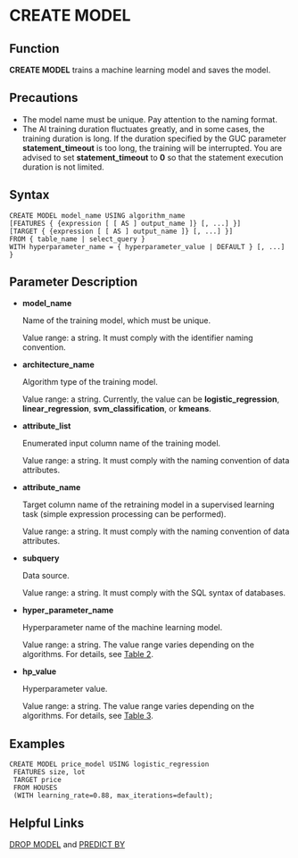 # CREATE MODEL<a name="EN-US_TOPIC_0000001117639598"></a>

## Function<a name="section94489231810"></a>

**CREATE MODEL**  trains a machine learning model and saves the model.

## Precautions<a name="section428216371487"></a>

-   The model name must be unique. Pay attention to the naming format.
-   The AI training duration fluctuates greatly, and in some cases, the training duration is long. If the duration specified by the GUC parameter  **statement\_timeout**  is too long, the training will be interrupted. You are advised to set  **statement\_timeout**  to  **0**  so that the statement execution duration is not limited.

## Syntax<a name="section187451047882"></a>

```
CREATE MODEL model_name USING algorithm_name 
[FEATURES { {expression [ [ AS ] output_name ]} [, ...] }]
[TARGET { {expression [ [ AS ] output_name ]} [, ...] }]
FROM { table_name | select_query }
WITH hyperparameter_name = { hyperparameter_value | DEFAULT } [, ...] }
```

## Parameter Description<a name="section19493195215818"></a>

-   **model\_name**

    Name of the training model, which must be unique.

    Value range: a string. It must comply with the identifier naming convention.

-   **architecture\_name**

    Algorithm type of the training model.

    Value range: a string. Currently, the value can be  **logistic\_regression**,  **linear\_regression**,  **svm\_classification**, or  **kmeans**.

-   **attribute\_list**

    Enumerated input column name of the training model.

    Value range: a string. It must comply with the naming convention of data attributes.

-   **attribute\_name**

    Target column name of the retraining model in a supervised learning task \(simple expression processing can be performed\).

    Value range: a string. It must comply with the naming convention of data attributes.

-   **subquery**

    Data source.

    Value range: a string. It must comply with the SQL syntax of databases.

-   **hyper\_parameter\_name**

    Hyperparameter name of the machine learning model.

    Value range: a string. The value range varies depending on the algorithms. For details, see  [Table 2](en-us_topic_0000001149426339.md#table15985527185615).

-   **hp\_value**

    Hyperparameter value.

    Value range: a string. The value range varies depending on the algorithms. For details, see  [Table 3](en-us_topic_0000001149426339.md#table86881521502).


## Examples<a name="section10367355883"></a>

```
CREATE MODEL price_model USING logistic_regression
 FEATURES size, lot
 TARGET price
 FROM HOUSES
 (WITH learning_rate=0.88, max_iterations=default);
```

## Helpful Links<a name="section084411512195"></a>

[DROP MODEL](drop-model.md)  and  [PREDICT BY](predict-by.md)

